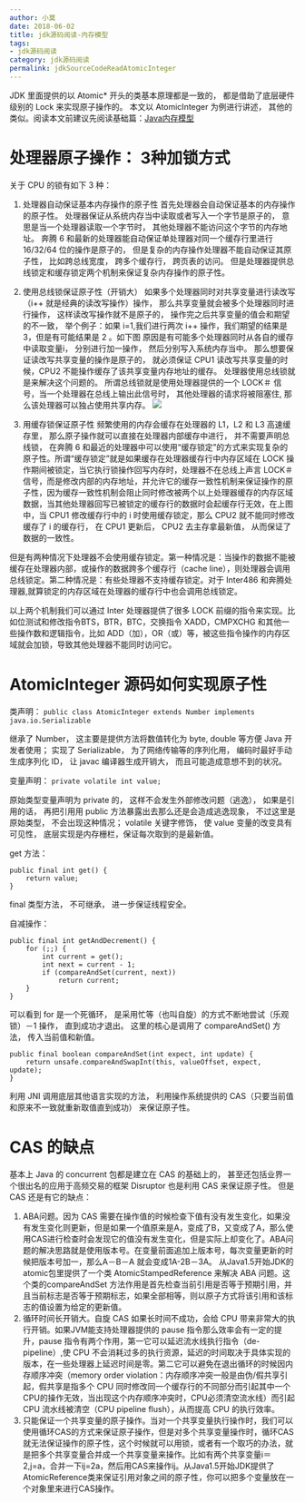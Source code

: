 ```yaml
---
author: 小莫
date: 2018-06-02
title: jdk源码阅读-内存模型
tags:
- jdk源码阅读
category: jdk源码阅读
permalink: jdkSourceCodeReadAtomicInteger
---
```

JDK 里面提供的以 Atomic* 开头的类基本原理都是一致的， 都是借助了底层硬件级别的 Lock 来实现原子操作的。 本文以 AtomicInteger 为例进行讲述， 其他的类似。阅读本文前建议先阅读基础篇：[Java内存模型](https://blog.xiaomo.info/2018/jdkSourceCodeReadMemoryActor/)
<!-- more -->

# 处理器原子操作： 3种加锁方式

关于 CPU 的锁有如下 3 种：
1. 处理器自动保证基本内存操作的原子性
首先处理器会自动保证基本的内存操作的原子性。 处理器保证从系统内存当中读取或者写入一个字节是原子的， 意思是当一个处理器读取一个字节时， 其他处理器不能访问这个字节的内存地址。 奔腾 6 和最新的处理器能自动保证单处理器对同一个缓存行里进行 16/32/64 位的操作是原子的， 但是复杂的内存操作处理器不能自动保证其原子性， 比如跨总线宽度， 跨多个缓存行， 跨页表的访问。 但是处理器提供总线锁定和缓存锁定两个机制来保证复杂内存操作的原子性。 

2. 使用总线锁保证原子性（开销大）
如果多个处理器同时对共享变量进行读改写（i++ 就是经典的读改写操作）操作， 那么共享变量就会被多个处理器同时进行操作， 这样读改写操作就不是原子的， 操作完之后共享变量的值会和期望的不一致， 举个例子：如果 i=1,我们进行两次 i++ 操作，我们期望的结果是 3，但是有可能结果是 2 。如下图
原因是有可能多个处理器同时从各自的缓存中读取变量i， 分别进行加一操作， 然后分别写入系统内存当中。 那么想要保证读改写共享变量的操作是原子的， 就必须保证 CPU1 读改写共享变量的时候，CPU2 不能操作缓存了该共享变量内存地址的缓存。
处理器使用总线锁就是来解决这个问题的。 所谓总线锁就是使用处理器提供的一个 LOCK＃ 信号，当一个处理器在总线上输出此信号时， 其他处理器的请求将被阻塞住, 那么该处理器可以独占使用共享内存。
![](https://img-blog.csdn.net/20150929000908894)
3. 用缓存锁保证原子性
频繁使用的内存会缓存在处理器的 L1，L2 和 L3 高速缓存里， 那么原子操作就可以直接在处理器内部缓存中进行， 并不需要声明总线锁， 在奔腾 6 和最近的处理器中可以使用“缓存锁定”的方式来实现复杂的原子性。所谓“缓存锁定”就是如果缓存在处理器缓存行中内存区域在 LOCK 操作期间被锁定，当它执行锁操作回写内存时，处理器不在总线上声言 LOCK＃ 信号，而是修改内部的内存地址，并允许它的缓存一致性机制来保证操作的原子性，因为缓存一致性机制会阻止同时修改被两个以上处理器缓存的内存区域数据，当其他处理器回写已被锁定的缓存行的数据时会起缓存行无效，在上图中，当 CPU1 修改缓存行中的 i 时使用缓存锁定，那么 CPU2 就不能同时修改缓存了 i 的缓存行， 在 CPU1 更新后， CPU2 去主存拿最新值， 从而保证了数据的一致性。

但是有两种情况下处理器不会使用缓存锁定。第一种情况是：当操作的数据不能被缓存在处理器内部，或操作的数据跨多个缓存行（cache line），则处理器会调用总线锁定。第二种情况是：有些处理器不支持缓存锁定。对于 Inter486 和奔腾处理器,就算锁定的内存区域在处理器的缓存行中也会调用总线锁定。

以上两个机制我们可以通过 Inter 处理器提供了很多 LOCK 前缀的指令来实现。比如位测试和修改指令BTS，BTR，BTC，交换指令 XADD，CMPXCHG 和其他一些操作数和逻辑指令，比如 ADD（加），OR（或）等，被这些指令操作的内存区域就会加锁，导致其他处理器不能同时访问它。


# AtomicInteger 源码如何实现原子性
类声明： 
`public class AtomicInteger extends Number implements java.io.Serializable  `

继承了 Number， 这主要是提供方法将数值转化为 byte, double 等方便 Java 开发者使用；
实现了 Serializable， 为了网络传输等的序列化用， 编码时最好手动生成序列化 ID， 让 javac 编译器生成开销大， 而且可能造成意想不到的状况。

变量声明：
`private volatile int value;  `

原始类型变量声明为 private 的， 这样不会发生外部修改问题（逃逸）， 如果是引用的话， 再把引用用 public 方法暴露出去那么还是会造成逃逸现象， 不过这里是原始类型， 不会出现这种情况；
volatile 关键字修饰， 使 value 变量的改变具有可见性， 底层实现是内存栅栏，保证每次取到的是最新值。

get 方法： 

```
public final int get() {  
    return value;  
}  
```

final 类型方法， 不可继承， 进一步保证线程安全。


自减操作： 

```
public final int getAndDecrement() {  
    for (;;) {  
        int current = get();  
        int next = current - 1;  
        if (compareAndSet(current, next))  
            return current;  
    }  
}  
```

可以看到 for 是一个死循环， 是采用忙等（也叫自旋）的方式不断地尝试（乐观锁）－1 操作， 直到成功才退出。 
这里的核心是调用了 compareAndSet() 方法， 传入当前值和新值。  

```
public final boolean compareAndSet(int expect, int update) {  
    return unsafe.compareAndSwapInt(this, valueOffset, expect, update);  
}
```

利用 JNI 调用底层其他语言实现的方法， 利用操作系统提供的 CAS（只要当前值和原来不一致就重新取值直到成功） 来保证原子性。

# CAS 的缺点
基本上 Java 的 concurrent 包都是建立在 CAS 的基础上的， 甚至还包括业界一个很出名的应用于高频交易的框架 Disruptor 也是利用 CAS 来保证原子性。 但是 CAS 还是有它的缺点：
1.  ABA问题。因为 CAS 需要在操作值的时候检查下值有没有发生变化，如果没有发生变化则更新，但是如果一个值原来是A，变成了B，又变成了A，那么使用CAS进行检查时会发现它的值没有发生变化，但是实际上却变化了。ABA问题的解决思路就是使用版本号。在变量前面追加上版本号，每次变量更新的时候把版本号加一，那么A－B－A 就会变成1A-2B－3A。
从Java1.5开始JDK的atomic包里提供了一个类 AtomicStampedReference 来解决 ABA 问题。这个类的compareAndSet 方法作用是首先检查当前引用是否等于预期引用，并且当前标志是否等于预期标志，如果全部相等，则以原子方式将该引用和该标志的值设置为给定的更新值。
2. 循环时间长开销大。自旋 CAS 如果长时间不成功，会给 CPU 带来非常大的执行开销。如果JVM能支持处理器提供的 pause 指令那么效率会有一定的提升，pause 指令有两个作用，第一它可以延迟流水线执行指令（de-pipeline）,使 CPU 不会消耗过多的执行资源，延迟的时间取决于具体实现的版本，在一些处理器上延迟时间是零。第二它可以避免在退出循环的时候因内存顺序冲突（memory order violation：内存顺序冲突一般是由伪/假共享引起，假共享是指多个 CPU 同时修改同一个缓存行的不同部分而引起其中一个CPU的操作无效，当出现这个内存顺序冲突时，CPU必须清空流水线）而引起 CPU 流水线被清空（CPU pipeline flush），从而提高 CPU 的执行效率。
3. 只能保证一个共享变量的原子操作。当对一个共享变量执行操作时，我们可以使用循环CAS的方式来保证原子操作，但是对多个共享变量操作时，循环CAS就无法保证操作的原子性，这个时候就可以用锁，或者有一个取巧的办法，就是把多个共享变量合并成一个共享变量来操作。比如有两个共享变量i＝2,j=a，合并一下ij=2a，然后用CAS来操作ij。从Java1.5开始JDK提供了AtomicReference类来保证引用对象之间的原子性，你可以把多个变量放在一个对象里来进行CAS操作。

